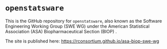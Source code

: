 # `openstatsware`

This is the GitHub repository for `openstatsware`, also known as the Software Engineering Working Group (SWE WG) under the American Statistical Association (ASA) Biopharmaceutical Section (BIOP) .

The site is published here: https://rconsortium.github.io/asa-biop-swe-wg
